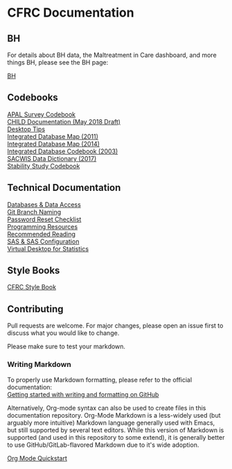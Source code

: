 # CFRC Documentation

## BH
For details about BH data, the Maltreatment in Care dashboard, and more things BH, please see the BH page:  


[BH](docs/bh/README.md)  

<!--
[BH Data](docs/bh/bhData.md)  
[DCFS Data Changelog](docs/bh/CHANGELOG.md)  
[Maltreatment in Care Dashboard](docs/bh/maltreatmentInCareDashboard.md)  
-->


## Codebooks
[APAL Survey Codebook](codebooks/APAL_Codebook.pdf)  
[CHILD Documentation (May 2018 Draft)](codebooks/CHILD_Documentation_20180525.pdf)  
[Desktop Tips](docs/misc/desktopTips.org)  
[Integrated Database Map (2011)](codebooks/Data_Map_revised3.pdf)  
[Integrated Database Map (2014)](codebooks/Data_Map_updated_2014.pdf)  
[Integrated Database Codebook (2003)](codebooks/DCFS_DD120803.pdf)  
[SACWIS Data Dictionary (2017)](codebooks/SACWIS_data_dictionary.pdf)  
[Stability Study Codebook](codebooks/StabilityStudy_Codebook20100518.pdf)  


## Technical Documentation
[Databases & Data Access](docs/data/README.md)   
[Git Branch Naming](docs/misc/gitBranchNamingConvention.md)  
[Password Reset Checklist](docs/misc/passwordResetChecklist.md)  
[Programming Resources](docs/misc/programmingResources.org)  
[Recommended Reading](docs/misc/recommendedReading.org)  
[SAS & SAS Configuration](docs/sas/README.md )  
[Virtual Desktop for Statistics](docs/misc/virtualDesktop.org)  

## Style Books

[CFRC Style Book](docs/stylebooks/cfrcStyleBook.md)  

## Contributing

Pull requests are welcome. For major changes, please open an issue first
to discuss what you would like to change.

Please make sure to test your markdown.

### Writing Markdown
To properly use Markdown formatting, please refer to the official documentation:  
[Getting started with writing and formatting on GitHub](https://docs.github.com/en/get-started/writing-on-github/getting-started-with-writing-and-formatting-on-github)  

Alternatively, Org-mode syntax can also be used to create files in this documentation repository. Org-Mode Markdown is a less-widely used (but arguably more intuitive) Markdown language generally used with Emacs, but still supported by several text editors. While this version of Markdown is supported (and used in this repository to some extend), it is generally better to use GitHub/GitLab-flavored Markdown due to it's wide adoption.  

[Org Mode Quickstart](https://orgmode.org/quickstart.html)
